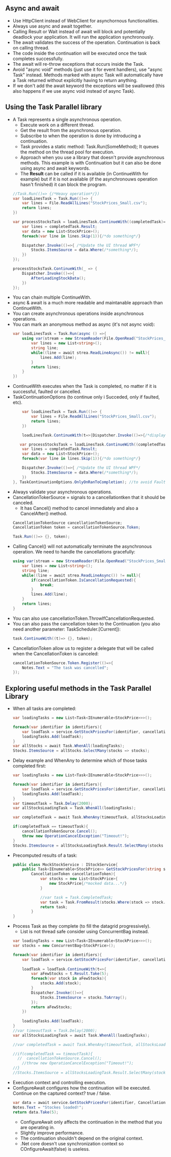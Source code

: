 ## Async and await

- Use HttpClient instead of WebClient for asynchornous functionalities. 
- Always use async and await together. 
- Calling Result or Wait instead of await will block and potentially deadlock your application. It will run the application synchronously. 
- The await validates the success of the operation. Continuation is back on calling thread. 
- The code inside the continuation will be executed once the task completes successfully. 
- The await will re-throw exceptions that occurs inside the Task.
- Avoid "async void" methods (just use it for event handlers), use "async Task" instead. Methods marked with async Task will automatically have a Task returned without explicitly having to return anything. 
- If we don't add the await keyword the exceptions will be swallowed (this also happens if we use async void instead of async Task).

## Using the Task Parallel library 

- A Task represents a single asynchronous operation. 
    - Execute work on a different thread.
    - Get the result from the asynchronous operation.
    - Subscribe to when the operation is done by introducing a continuation. 
    - Task provides a static method: Task.Run(SomeMethod); It queues the method on the thread pool for execution. 
    - Approach when you use a library that doesn't provide asynchronous methods. This example is with Continuation but it can also be done using async and await keywords.
    - The **Result** can be called if it is available (in ContinueWith for example) but if it is not available (if the asynchronouws operation hasn't finished) it can block the program.
    ```c#
    //Task.Run(()=> {/*Heavy operation*/})
    var loadLinesTask = Task.Run(()=> {
        var lines = File.ReadAllLines("StockPrices_Small.csv");
        return lines;
    })

    var processStocksTask = loadLinesTask.ContinueWith((completedTask)=>{
        var lines = completedTask.Result;
        var data = new List<StockPrice>();
        foreach(var line in lines.Skip(1)){/*do something*/}

        Dispatcher.Invoke(()=>{ /*Update the UI thread WPF*/
            Stocks.ItemsSource = data.Where(/*something*/); 
        })
    });

    processStocksTask.ContinueWith(_ => {
        Dispatcher.Invoke(()=>{
            AfterLoadingStockData();
        })
    });
    ```
- You can chain multiple ContinueWith.
- async & await is a much more readable and maintanable approach than ContinueWith.
- You can create asynchronous operations inside asynchronous operations.
- You can mark an anonymous method as async (it's not async void):
    ```c#
    var loadLinesTask = Task.Run(async () =>{
        using var(stream = new StreamReader(File.OpenRead("StockPrices_Small.csv"))){
            var lines = new List<string>();
            string line;
            while((line = await strea.ReadLineAsync()) != null){
                lines.Add(line);
            }
            return lines;
        }
    })
    ```
- ContinueWith executes when the Task is completed, no matter if it is successful, faulted or cancelled. 
- TaskContinuationOptions (to continue only i Succeded, only if faulted, etc).
    ```c#
        var loadLinesTask = Task.Run(()=> {
            var lines = File.ReadAllLines("StockPrices_Small.csv");
            return lines;
        })

        loadLinesTask.ContinueWith(t=>{Dispatcher.Invoke(()=>{/*display error message*/})}, TaskContinuationOptions.OnlyOnFaulted);

       var processStocksTask = loadLinesTask.ContinueWith((completedTask)=>{
        var lines = completedTask.Result;
        var data = new List<StockPrice>();
        foreach(var line in lines.Skip(1)){/*do something*/}

        Dispatcher.Invoke(()=>{ /*Update the UI thread WPF*/
            Stocks.ItemsSource = data.Where(/*something*/); 
        })
    }, TaskContinuationOptions.OnlyOnRanToCompletion); //to avoid Faulted and Cancelled
    ```
- Always validate your asynchronous operations.
- CancellationTokerSource = signals to a cancellationtken that it should be canceled.
    - It has Cancel() method to cancel immediately and also a CancelAfter() method. 
    ```c#
    CancellationTokenSource cancellationTokenSource;
    CancellationToken token = cancellationTokenSource.Token;

    Task.Run(()=> {}, token);
    ```
- Calling Cancel() will not automatically terminate the asynchronous operation. We need to handle the cancellations gracefully:
    ```c#
    using var(stream = new StreamReader(File.OpenRead("StockPrices_Small.csv"))){
        var lines = new List<string>();
        string line;
        while((line = await strea.ReadLineAsync()) != null){
            if(cancellationToken.IsCancellationRequested){
                break;
            }
            lines.Add(line);
        }
        return lines;
    }
    ```
- You can also use cancellationToken.ThrowIfCancellationRequested.
- You can also pass the cancellation token to the Continuation (you also need another parameter: TaskScheduler.[Current]):
    ```c#
    task.ContinueWith((t)=> {}, token);
    ```
- CancellationToken allow us to register a delegate that will be called when the CancellationToken is canceled:
    ```c#
    cancellationTokenSource.Token.Register(()=>{
        Notes.Text = "The task was cancelled";
    });
    ```
## Exploring useful methods in the Task Parallel Library

-  When all tasks are completed:
    ```c#
    var loadingTasks = new List<Task<IEnumerable<StockPrice>>>();

    foreach(var identifier in identifiers){
        var loadTask = service.GetStockPricesFor(identifier, cancellationTokenSource.Token);/*If we await this it means we will be waiting one by one*/
        loadingTasks.Add(loadTask); 
    }
    var allStocks = await Task.WhenAll(loadingTasks);
    Stocks.ItemsSource = allStocks.SelectMany(stocks => stocks);
    ```
- Delay example and WhenAny to determine which of those tasks completed first:
    ```c#
    var loadingTasks = new List<Task<IEnumerable<StockPrice>>>();

    foreach(var identifier in identifiers){
        var loadTask = service.GetStockPricesFor(identifier, cancellationTokenSource.Token);/*If we await this it means we will be waiting one by one*/
        loadingTasks.Add(loadTask); 
    }
    var timeoutTask = Task.Delay(2000);
    var allStocksLoadingTask = Task.WhenAll(loadingTasks);

    var completedTask = await Task.WhenAny(timeoutTask, allStocksLoadingTask);

    if(completedTask == timeoutTask){
        cancellationTokenSource.Cancel();
        throw new OperationCancelException("Timeout!");
    }
    Stocks.ItemsSource = allStocksLoadingTask.Result.SelectMany(stocks => stocks);
    ```
- Precomputed results of a task:
    ```c#
    public class MockStockService : IStockService{
        public Task<IEnumerable<StockPrice>> GetStockPricesFor(string stockIdentifier,
            CancellationToken cancellationToken){
                var stocks = new List<StockPrice>{
                    new StockPrice{/*mocked data...*/}
                }

                //var task = Task.CompletedTask;
                var task = Task.FromResult(stocks.Where(stock => stock.Identifier == stockIdentifier));
                return task;
            }
    }
    ```
- Process Task as they complete (to fill the datagrid progressively).
    - List<T> is not thread safe consider using ConcurrentBag<T> instead.
    ```c#
    var loadingTasks = new List<Task<IEnumerable<StockPrice>>>();
    var stocks = new ConcurrentBag<StockPrice>();

    foreach(var identifier in identifiers){
        var loadTask = service.GetStockPricesFor(identifier, cancellationTokenSource.Token);
        
        loadTask = loadTask.ContinueWith(t=>{
            var aFewStocks = t.Result.Take(5);
            foreach(var stock in aFewStocks){
                stocks.Add(stock);
            }
            Dispatcher.Invoke(()=>{
                Stocks.ItemsSource = stocks.ToArray();
            });
            return aFewStocks;
        })
        
        loadingTasks.Add(loadTask); 
    }
    //var timeoutTask = Task.Delay(2000);
    var allStocksLoadingTask = await Task.WhenAll(loadingTasks);

    //var completedTask = await Task.WhenAny(timeoutTask, allStocksLoadingTask);

    //if(completedTask == timeoutTask){
      //  cancellationTokenSource.Cancel();
        //throw new OperationCancelException("Timeout!");
    //}
    //Stocks.ItemsSource = allStocksLoadingTask.Result.SelectMany(stocks => stocks);
    ```
- Execution context and controlling execution.
- ConfigureAwait configures how the continuation will be executed. Continue on the captured context? true / false.
    ```c#
    var data = await service.GetStockPricesFor(identifier, CancellationToken.None).ConfigureAwait(false); //this doesn't come back to the UI thread and causes an exception
    Notes.Text = "Stockes loaded!";
    return data.Take(5);
    ```
    - ConfigureAwait only affects the continuation in the method that you are operating in.
    - Slightly improve performance. 
    - The continuation shouldn't depend on the original context. 
    - .Net core doesn't use synchronization context so COnfigureAwait(false) is useless.